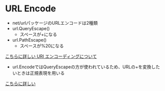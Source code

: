 # URL Encode

* net/urlパッケージのURLエンコードは2種類
* url.QueryEscape()
    * スペースが+になる
* url.PathEscape()
    * スペースが%20になる

[こちらに詳しい URI エンコーディングについて](https://text.baldanders.info/golang/uri-encoding/)

* url.EncodeではQueryEscapeの方が使われているため、URLの+を変換したいときは正規表現を用いる

[こちらに詳しい](https://cipepser.hatenablog.com/entry/2017/07/29/083729)
